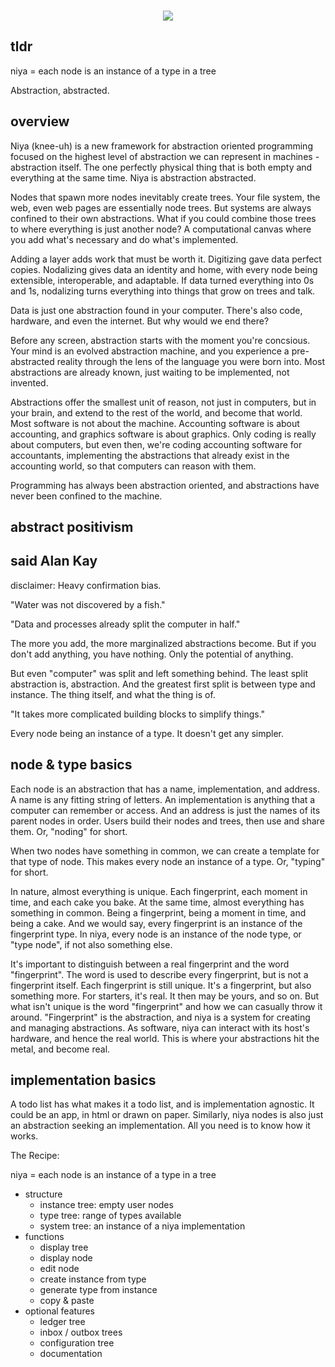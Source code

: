 <p align=center>
</br>
<img src="https://github.com/johans-work/niyanodes/assets/108384802/8db06b17-19a3-4a30-b5ac-0ebb34114648">
</br>
</p>

## tldr

niya = each node is an instance of a type in a tree

Abstraction, abstracted.

## overview

Niya (knee-uh) is a new framework for abstraction oriented programming focused on the highest level of abstraction we can represent in machines - abstraction itself. The one perfectly physical thing that is both empty and everything at the same time. Niya is abstraction abstracted.



Nodes that spawn more nodes inevitably create trees. Your file system, the web, even web pages are essentially node trees. But systems are always confined to their own abstractions. What if you could combine those trees to where everything is just another node? A computational canvas where you  add what's necessary and do what's implemented. 

Adding a layer adds work that must be worth it. Digitizing gave data perfect copies. Nodalizing gives data an identity and home, with every node being extensible, interoperable, and adaptable. If data turned everything into 0s and 1s, nodalizing turns everything into things that grow on trees and talk.

Data is just one abstraction found in your computer. There's also code, hardware, and even the internet. But why would we end there? 

Before any screen, abstraction starts with the moment you're concsious. Your mind is an evolved abstraction machine, and you experience a pre-abstracted reality through the lens of the language you were born into. Most abstractions are already known, just waiting to be implemented, not invented. 

Abstractions offer the smallest unit of reason, not just in computers, but in your brain, and extend to the rest of the world, and become that world. Most software is not about the machine. Accounting software is about accounting, and graphics software is about graphics. Only coding is really about computers, but even then, we're coding accounting software for accountants, implementing the abstractions that already exist in the accounting world, so that computers can reason with them. 

Programming has always been abstraction oriented, and abstractions have never been confined to the machine. 



## abstract positivism



## said Alan Kay

disclaimer: Heavy confirmation bias. 

"Water was not discovered by a fish."

"Data and processes already split the computer in half."

The more you add, the more marginalized abstractions become. But if you don't add anything, you have nothing. Only the potential of anything.

But even "computer" was split and left something behind. The least split abstraction is, abstraction. And the greatest first split is between type and instance. The thing itself, and what the thing is of.

"It takes more complicated building blocks to simplify things."

Every node being an instance of a type. It doesn't get any simpler. 


## node & type basics

Each node is an abstraction that has a name, implementation, and address. A name is any fitting string of letters. An implementation is anything that a computer can remember or access. And an address is just the names of its parent nodes in order. Users build their nodes and trees, then use and share them. Or, "noding" for short.

When two nodes have something in common, we can create a template for that type of node. This makes every node an instance of a type. Or, "typing" for short.

In nature, almost everything is unique. Each fingerprint, each moment in time, and each cake you bake. At the same time, almost everything has something in common. Being a fingerprint, being a moment in time, and being a cake. And we would say, every fingerprint is an instance of the fingerprint type. In niya, every node is an instance of the node type, or "type node", if not also something else.

It's important to distinguish between a real fingerprint and the word "fingerprint". The word is used to describe every fingerprint, but is not a fingerprint itself. Each fingerprint is still unique. It's a fingerprint, but also something more. For starters, it's real. It then may be yours, and so on. But what isn't unique is the word "fingerprint" and how we can casually throw it around. "Fingerprint" is the abstraction, and niya is a system for creating and managing abstractions. As software, niya can interact with its host's hardware, and hence the real world. This is where your abstractions hit the metal, and become real.

## implementation basics

A todo list has what makes it a todo list, and is implementation agnostic. It could be an app, in html or drawn on paper. Similarly, niya nodes is also just an abstraction seeking an implementation. All you need is to know how it works.

The Recipe:

niya = each node is an instance of a type in a tree  

- structure
  - instance tree: empty user nodes
  - type tree: range of types available
  - system tree: an instance of a niya implementation
- functions
  - display tree
  - display node
  - edit node
  - create instance from type
  - generate type from instance
  - copy & paste
- optional features
  - ledger tree
  - inbox / outbox trees
  - configuration tree
  - documentation

##

<!--

Computer objects have it both ways. The abstractions themselves become real.


Similar to what digital does for analog, nodal will do for digital.


Abstraction is not about hiding or inaccessibility or security.
Abstraction is about independence, fault tolerance (forgiveness), and minding your own business.

No one needs to say anything if all is known.

this is  you telling it
node.do()

within a node
node.do()
this is the node telling it.


abstractions exclude the moment they are created
and are created with the purpose of exclusion

##

We've caught on to the value of meta data. This is the meta system.

Just as an abstract of a paper is a smaller pattern that describes a larger pattern, so are all words in Enlgish that represent their meaning, and names of people that represent each person. The names form a name space that allows us to differentiate each abstraction individually.

It's abstraction, abstracted. 

The app is being built at [nod.ing](http://nod.ing/).

, and not nodejs, or anything specific in networking.

For more on abstraction see _____.

Portable and independent. 

Two copies make a type.

Niya node test.
What qualifies as a node tree? 
Is it a tree? Are the nodes instances of types?

only as do

if there is a preset order, don't contradict it

is as do
abstract over do, to get is.

competition
collaboration
build a team
each member is independent

indepentent and portable
can be copied perfectly, can it travel, can it become a message.

abstractions can be copied within the expression space.

keep everything explicit. 
PUT does this but POST does this because PUT is this and POST is that.
form submit no repeat
ajax should be ajax
let should be let

let html

expressions are agreed upon
conventions standards rules
if the expression is bad, change it
make it different or make it the same
utility will determine the correctness of that choice



is is bad, except = is is. 
if image // jpeg =
the comparison
determine if same
determine if copy

the problem with comparing abstractions
the expression could be anything
it's a layer on top of what the actual thing is
be it the actual implementation, or the thing it's representing
the expression could be anything


, optimized for abstracting, implementing, and utilizing abstractions, and in that order.

You say, but it has five fingers, to which I say, but it's made of clay.


